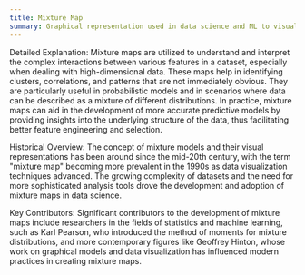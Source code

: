 ```yaml
---
title: Mixture Map
summary: Graphical representation used in data science and ML to visualize the relationships and interactions between different components or features of a dataset.
---
```

Detailed Explanation:
Mixture maps are utilized to understand and interpret the complex interactions between various features in a dataset, especially when dealing with high-dimensional data. These maps help in identifying clusters, correlations, and patterns that are not immediately obvious. They are particularly useful in probabilistic models and in scenarios where data can be described as a mixture of different distributions. In practice, mixture maps can aid in the development of more accurate predictive models by providing insights into the underlying structure of the data, thus facilitating better feature engineering and selection.

Historical Overview:
The concept of mixture models and their visual representations has been around since the mid-20th century, with the term "mixture map" becoming more prevalent in the 1990s as data visualization techniques advanced. The growing complexity of datasets and the need for more sophisticated analysis tools drove the development and adoption of mixture maps in data science.

Key Contributors:
Significant contributors to the development of mixture maps include researchers in the fields of statistics and machine learning, such as Karl Pearson, who introduced the method of moments for mixture distributions, and more contemporary figures like Geoffrey Hinton, whose work on graphical models and data visualization has influenced modern practices in creating mixture maps.